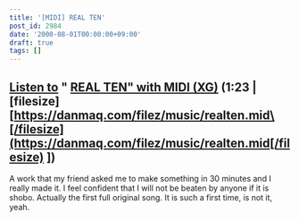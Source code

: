 ```yaml
---
title: '[MIDI] REAL TEN'
post_id: 2984
date: '2000-08-01T00:00:00+09:00'
draft: true
tags: []
---
```


## [Listen to](https://danmaq.com/filez/music/realten.mid) " [REAL TEN" with MIDI (XG)](https://danmaq.com/filez/music/realten.mid) (1:23 | \[filesize\] [https://danmaq.com/filez/music/realten.mid\[/filesize](https://danmaq.com/filez/music/realten.mid[/filesize) \])

A work that my friend asked me to make something in 30 minutes and I really made it. I feel confident that I will not be beaten by anyone if it is shobo. Actually the first full original song. It is such a first time, is not it, yeah.

